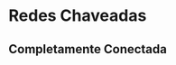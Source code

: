 # Redes Chaveadas
## Completamente Conectada
## 
<!--stackedit_data:
eyJoaXN0b3J5IjpbLTg2MzU4MDAxOCwxNTE1NTcyNjc4LC0yMD
g4NzQ2NjEyXX0=
-->